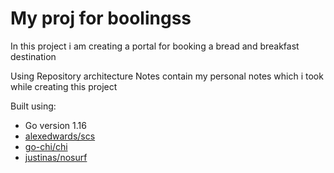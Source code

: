 # My proj for boolingss

In this project i am creating a portal for booking a bread and breakfast destination

Using Repository architecture
Notes contain my personal notes which i took while creating this project

Built using:
- Go version 1.16
- [alexedwards/scs](https://github.com/alexedwards/scs/v2)
- [go-chi/chi](https://github.com/go-chi/chi)
- [justinas/nosurf](https://github.com/justinas/nosurf)
